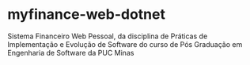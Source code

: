 # myfinance-web-dotnet
Sistema Financeiro Web Pessoal, da disciplina de Práticas de Implementação e Evolução de Software do curso de Pós Graduação em Engenharia de Software da PUC Minas
